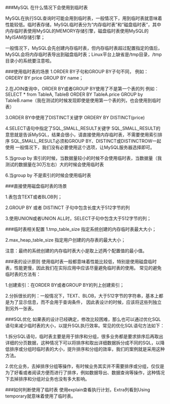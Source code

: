 ###MySQL 在什么情况下会使用到临时表

MySQL在执行SQL查询时可能会用到临时表，一般情况下，用到临时表就意味着性能较低。临时表存储，MySQL临时表分为“内存临时表”和“磁盘临时表”，其中内存临时表使用MySQL的MEMORY存储引擎，磁盘临时表使用MySQL的MyISAM存储引擎；
	
 一般情况下，MySQL会先创建内存临时表，但内存临时表超过配置指定的值后，MySQL会将内存临时表导出到磁盘临时表；Linux平台上缺省是/tmp目录，/tmp目录小的系统要注意啦。  
	 
###使用临时表的场景
1.ORDER BY子句和GROUP BY子句不同， 例如：ORDERY BY price GROUP BY name；   

2.在JOIN查询中，ORDER BY或者GROUP BY使用了不是第一个表的列 例如：SELECT * from TableA, TableB ORDER BY TableA.price GROUP by TableB.name（我在测试的时候发现即使是使用第一个表的列，也会使用到临时表）

 3.ORDER BY中使用了DISTINCT关键字 ORDERY BY DISTINCT(price)  

4.SELECT语句中指定了SQL_SMALL_RESULT关键字 SQL_SMALL_RESULT的意思就是告诉MySQL，结果会很小，请直接使用内存临时表，不需要使用索引排序 SQL_SMALL_RESULT必须和GROUP BY、DISTINCT或DISTINCTROW一起使用 一般情况下，我们没有必要使用这个选项，让MySQL服务器选择即可。  

5.当group by 索引的时候，当数据量较小的时候不会使用临时表，当数据量（我测试的数据量在30万左右）大的时候会使用临时表
  
6.当group by 不是索引的时候会使用临时表  

###直接使用磁盘临时表的场景

1.表包含TEXT或者BLOB列；

2.GROUP BY 或者 DISTINCT 子句中包含长度大于512字节的列

3.使用UNION或者UNION ALL时，SELECT子句中包含大于512字节的列；

###临时表相关配置
1.tmp_table_size 指定系统创建的内存临时表最大大小；

2.max_heap_table_size 指定用户创建的内存表的最大大小；

注意：最终的系统创建的内存临时表大小是取上述两个配置值的最小值。

###表的设计原则
使用临时表一般都意味着性能比较低，特别是使用磁盘临时表，性能更慢，因此我们在实际应用中应该尽量避免临时表的使用。 常见的避免临时表的方法有：

1.创建索引：在ORDER BY或者GROUP BY的列上创建索引；

2.分拆很长的列：一般情况下，TEXT、BLOB，大于512字节的字符串，基本上都是为了显示信息，而不会用于查询条件， 因此表设计的时候，应该将这些列独立到另外一张表。

###SQL优化
如果表的设计已经确定，修改比较困难，那么也可以通过优化SQL语句来减少临时表的大小，以提升SQL执行效率。常见的优化SQL语句方法如下：

1.拆分SQL语句，临时表主要是用于排序和分组，很多业务都是要求排序后再取出详细的分页数据，这种情况下可以将排序和取出详细数据拆分成不同的SQL，以降低排序或分组时临时表的大小，提升排序和分组的效率，我们的案例就是采用这种方法。


2.优化业务，去掉排序分组等操作，有时候业务其实并不需要排序或分组，仅仅是为了好看或者阅读方便而进行了排序，例如数据导出、数据查询等操作，这种情况下去掉排序和分组对业务也没有多大影响。

###如何判断使用了临时表
使用explain查看执行计划，Extra列看到Using temporary就意味着使用了临时表。
